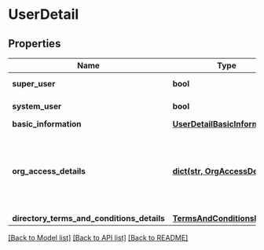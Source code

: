 # UserDetail

## Properties
Name | Type | Description | Notes
------------ | ------------- | ------------- | -------------
**super_user** | **bool** | Is the user a super user | [optional] 
**system_user** | **bool** | Is the user a system user | [optional] 
**basic_information** | [**UserDetailBasicInformation**](UserDetailBasicInformation.md) |  | [optional] 
**org_access_details** | [**dict(str, OrgAccessDetail)**](OrgAccessDetail.md) | Map Key - Org ID, Map Value - Org Access Detail(contaning info about org admin and domain role details) | [optional] 
**directory_terms_and_conditions_details** | [**TermsAndConditionsDetails**](TermsAndConditionsDetails.md) |  | [optional] 

[[Back to Model list]](../README.md#documentation-for-models) [[Back to API list]](../README.md#documentation-for-api-endpoints) [[Back to README]](../README.md)

